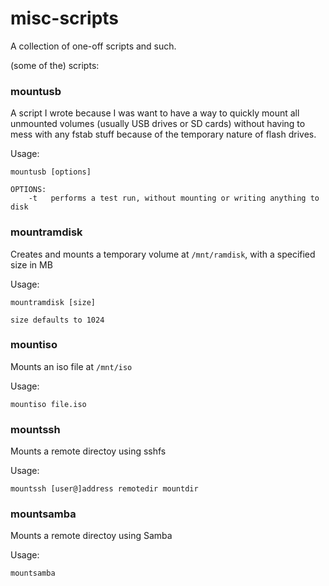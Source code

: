 # misc-scripts

A collection of one-off scripts and such.

(some of the) scripts:

### mountusb
A script I wrote because I was want to have a way to quickly mount all unmounted volumes (usually USB drives or SD cards)
without having to mess with any fstab stuff because of the temporary nature of flash drives.

Usage:
```
mountusb [options]

OPTIONS:
	-t   performs a test run, without mounting or writing anything to disk
```

### mountramdisk
Creates and mounts a temporary volume at `/mnt/ramdisk`, with a specified size in MB

Usage:
```
mountramdisk [size]

size defaults to 1024
```

### mountiso
Mounts an iso file at `/mnt/iso`

Usage:
```
mountiso file.iso
```

### mountssh
Mounts a remote directoy using sshfs

Usage:
```
mountssh [user@]address remotedir mountdir
```

### mountsamba
Mounts a remote directoy using Samba

Usage:
```
mountsamba
```
